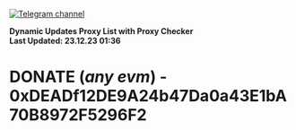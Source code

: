 [![Telegram channel](https://img.shields.io/endpoint?url=https://runkit.io/damiankrawczyk/telegram-badge/branches/master?url=https://t.me/n4z4v0d)](https://t.me/n4z4v0d) 

**Dynamic Updates Proxy List with Proxy Checker**  
**Last Updated: 23.12.23 01:36**

# DONATE (_any evm_) - 0xDEADf12DE9A24b47Da0a43E1bA70B8972F5296F2
